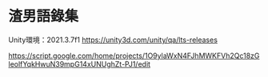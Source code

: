 # 渣男語錄集
Unity環境：2021.3.7f1
https://unity3d.com/unity/qa/lts-releases

https://script.google.com/home/projects/1O9ylaWxN4FJhMWKFVh2Qc18zGleolfYqkHwuN39mpG14xUNUghZt-PJ1/edit
